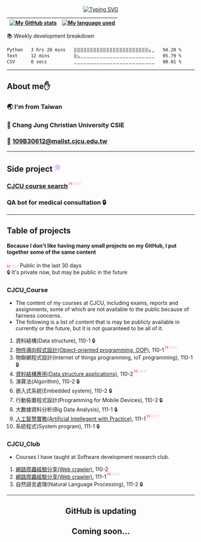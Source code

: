 <div  align="center">
  <a href="https://github.com/Guo0911">
    <img src="https://readme-typing-svg.demolab.com?font=Fira+Code&size=25&duration=2000&pause=1000&color=62F71F&center=true&width=435&lines=Hello%F0%9F%91%8B+I'm+Jhih-Rong+Guo;Welcome+to+my+GitHub%F0%9F%98%8E" alt="Typing SVG"/>
  </a>
</div>


<div align="center">
  
| <a href="https://github.com/Guo0911"><img src="https://github-readme-stats.vercel.app/api?username=Guo0911&show_icons=true&theme=radical&count_private=true&include_all_commits=true&hide=prs,issues" alt="My GitHub stats" height="195"></a> | <a href="https://github.com/Guo0911"><img src="https://github-readme-stats.vercel.app/api/top-langs/?username=Guo0911&layout=compact&langs_count=8&theme=radical&count_private=true" alt="My language used" height="195"></a> |
| ------------- | ------------- |
</div>




📚 Weekly development breakdown
<!--START_SECTION:waka-->

```text
Python   3 hrs 28 mins   ⣿⣿⣿⣿⣿⣿⣿⣿⣿⣿⣿⣿⣿⣿⣿⣿⣿⣿⣿⣿⣿⣿⣿⣦⣀   94.20 %
Text     12 mins         ⣿⣦⣀⣀⣀⣀⣀⣀⣀⣀⣀⣀⣀⣀⣀⣀⣀⣀⣀⣀⣀⣀⣀⣀⣀   05.79 %
CSV      0 secs          ⣀⣀⣀⣀⣀⣀⣀⣀⣀⣀⣀⣀⣀⣀⣀⣀⣀⣀⣀⣀⣀⣀⣀⣀⣀   00.01 %
```

<!--END_SECTION:waka-->


***

## About me✋

### 🌏 I'm from Taiwan

### 🏫 Chang Jung Christian University CSIE

### 📧 109B30612@mailst.cjcu.edu.tw

***

## Side project<img src="./README/Star.gif">

### [CJCU course search](https://gjr.ddns.net/website/cjcu_course/) <img src="./README/New.gif" align="top">

### QA bot for medical consultation 🔒

***

## Table of projects

#### Because I don't like having many small projects on my GitHub, I put together some of the same content

<img src="./README/New.gif"> Public in the last 30 days
<br>
🔒 It's private now, but may be public in the future

### CJCU_Course
* The content of my courses at CJCU, including exams, reports and assignments, some of which are not available to the public because of fairness concerns.
* The following is a list of content that is may be publicly available in currently or the future, but it is not guaranteed to be all of it.
1. 資料結構(Data structure), 110-1 🔒
2. [物件導向程式設計(Object-oriented programming, OOP)](https://github.com/Guo0911/CJCU_Course/tree/main/110-1/%E7%89%A9%E4%BB%B6%E5%B0%8E%E5%90%91%E7%A8%8B%E5%BC%8F%E8%A8%AD%E8%A8%88), 110-1 <img src="./README/New.gif" align="top">
3. 物聯網程式設計(Internet of things programming, IoT programming), 110-1 🔒
4. [資料結構應用(Data structure applications)](https://github.com/Guo0911/CJCU_Course/tree/main/110-2/%E8%B3%87%E6%96%99%E7%B5%90%E6%A7%8B%E6%87%89%E7%94%A8), 110-2 <img src="./README/New.gif" align="top">
5. 演算法(Algorithm), 110-2 🔒
6. 嵌入式系統(Embedded system), 110-2 🔒
7. 行動裝置程式設計(Programming for Mobile Devices), 110-2 🔒
8. 大數據資料分析(Big Data Analysis), 111-1 🔒
9. [人工智慧實務(Artificial Intellegent with Practice)](https://github.com/Guo0911/CJCU_Course/tree/main/111-1/%E4%BA%BA%E5%B7%A5%E6%99%BA%E6%85%A7%E5%AF%A6%E5%8B%99), 111-1 <img src="./README/New.gif" align="top">
10. 系統程式(System program), 111-1 🔒

### CJCU_Club
* Courses I have taught at Software development research club.
1. [網路爬蟲經驗分享(Web crawler)](https://github.com/Guo0911/CJCU_Club/tree/main/110-2/%E7%B6%B2%E8%B7%AF%E7%88%AC%E8%9F%B2%E7%B6%93%E9%A9%97%E5%88%86%E4%BA%AB), 110-2
2. [網路爬蟲經驗分享(Web crawler)](https://github.com/Guo0911/CJCU_Club/tree/main/111-1/%E7%B6%B2%E8%B7%AF%E7%88%AC%E8%9F%B2%E7%B6%93%E9%A9%97%E5%88%86%E4%BA%AB), 111-1 <img src="./README/New.gif" align="top">
3. 自然語言處理(Natural Language Processing), 111-2 🔒


***

<h2 align="center">GitHub is updating</h2>

<h2 align="center">Coming soon...</h2>
